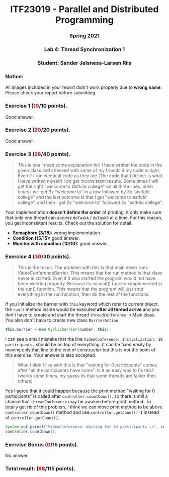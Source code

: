 <h1 align="center"> ITF23019 - Parallel and Distributed Programming </h1>
<h3 align="center"> Spring 2021 </h2>
<h3 align="center"> Lab 4: Thread Synchronization 1 </h3>
<h3 align="center"> Student: Sander Jelsness-Larsen Riis </h3>


### Notice:
All images included in your report didn't work properly due to **wrong name**. Please check your report before submitting.


### Exercise 1 (<span style="color:red">10</span>/10 points).
Good answer.

### Exercise 2 (<span style="color:red">20</span>/20 points).
Good answer.

### Exercise 3 (<span style="color:red">28</span>/40 points).
<blockquote>This is one I need some explanation for! I have written the code in the given class and checked with some of my friends if my code is right. Even if I run identical code as they are (The code that I deliver is what I have written myself) I do get inconsistent results. Some times I will get the right "welcome to Østfold college" on all three lines. other times I will get 3x "welcome to" in a row followed by 3x "østfold college" and the last outcome is that I get "welcome to østfold college", and then i get 2x "welcome to" followed 2x "østfold college".</blockquote>

Your implementation **doesn't define the order** of printing, it only make sure that only one thread can access `doTaskA` / `doTaskB` at a time. For this reason, you get inconsistent results. Check out the solution for detail.


* **Semaphore (3/15):** wrong implementation.
* **Condition (15/15):** good answer.
* **Monitor with condition (10/10):** good answer.

### Exercise 4 (<span style="color:red">30</span>/30 points).
<blockquote>
This is the result. The problem with this is that main never runs VideoConferenceBarrier. This means that the run method is that class never is started.
Even if it was started the program would not have been working properly. Because its no wait() function implemented in the run() function. This means that the program will just sout everything in the run function, then do the rest of the functions.
</blockquote>

If you initialize the barrier with `this` keyword which refer to current object, the `run()` method inside  would be executed **after all thread arrive** and you don't have to create and start the thread `threadConference` in Main class. You also don't have to create new class `BarrierAction` 
```java
this.barrier = new CyclicBarrier(number, this);
```
I can see a small mistake that the line `VideoConference: Initialization: 10 participants.` should be on top of everything .It can be fixed easily by moving only that line to the end of constructor but this is not the point of this exercise. Your answer is also accepted.

<blockquote>
What I didn't like with this is that "waiting for 0 participants" comes after "all the participants have come". Is it an easy way to fix this? (works some times, my guess its that some threads are faster then others)</blockquote>

Yes I agree that it could happen because the print method "waiting for 0 participants" is called after `controller.countDown()`, so there is still a chance that `threadConference` may be awaken before print method. To totally get rid of this problem, I think we can move print method  to be above `controller.countDown()` method and use `controller.getCount()-1` instead of `controller.getCount()`.

```java
System.out.printf("VideoConference: Waiting for %d participants.\n", controller.getCount()-1);
controller.countDown();			
```

### Exercise Bonus (<span style="color:red">0</span>/15 points).
No answer.

### Total result: (<span style="color:red">88</span>/115 points).
